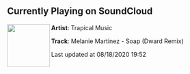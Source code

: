 ## Currently Playing on SoundCloud

[<img align="left" width="100" src="https://i1.sndcdn.com/artworks-MSj43rWqloP0FANF-jqO0DQ-t50x50.jpg">](https://soundcloud.com/trapicalmusic/soap)

**Artist**: Trapical Music 

**Track**: Melanie Martinez - Soap (Dward Remix)

Last updated at 08/18/2020 19:52
